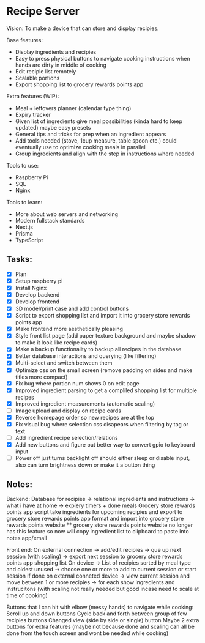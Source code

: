 # Recipe Server

Vision: To make a device that can store and display recipies.

Base features:
   - Display ingredients and recipies
   - Easy to press physical buttons to navigate cooking instructions when hands are dirty in middle of cooking
   - Edit recipie list remotely
   - Scalable portions
   - Export shopping list to grocery rewards points app

Extra features (WIP):
   - Meal + leftovers planner (calendar type thing)
   - Expiry tracker
   - Given list of ingredients give meal possibilities (kinda hard to keep updated) maybe easy presets
   - General tips and tricks for prep when an ingredient appears
   - Add tools needed (stove, 1cup measure, table spoon etc.) could eventually use to optimize cooking meals in parallel
   - Group ingredients and align with the step in instructions where needed

Tools to use:
   - Raspberry Pi
   - SQL
   - Nginx

Tools to learn:
   - More about web servers and networking
   - Modern fullstack standards
   - Next.js
   - Prisma
   - TypeScript

## Tasks:
- [x] Plan
- [x] Setup raspberry pi
- [x] Install Nginx
- [x] Develop backend
- [x] Develop frontend
- [x] 3D model/print case and add control buttons
- [x] Script to export shopping list and import it into grocery store rewards points app
- [x] Make frontend more aesthetically pleasing
- [x] Style front list page (add paper texture background and maybe shadow to make it look like recipe cards)
- [x] Make a backup functionality to backup all recipes in the database
- [x] Better database interactions and querying (like filtering)
- [x] Multi-select and switch between them
- [x] Optimize css on the small screen (remove padding on sides and make titles more compact)
- [x] Fix bug where portion num shows 0 on edit page
- [x] Improved ingredient parsing to get a compliled shopping list for multiple recipes
- [x] Improved ingredient measurements (automatic scaling)
- [ ] Image upload and display on recipe cards
- [x] Reverse homepage order so new recipes are at the top
- [x] Fix visual bug where selection css disapears when filtering by tag or text
- [ ] Add ingredient recipe selection/relations
- [x] Add new buttons and figure out better way to convert gpio to keyboard input
- [ ] Power off just turns backlight off should either sleep or disable input, also can turn brightness down or make it a button thing

## Notes:

Backend:
Database for recipies -> relational ingredients and instructions -> what i have at home -> expiery timers + done meals
Grocery store rewards points app script take ingredients for upcoming recipies and export to grocery store rewards points app format and import into grocery store rewards points website ** grocery store rewards points website no longer has this feature so now will copy ingredient list to clipboard to paste into notes app/email

Front end:
On external connection -> add/edit recipies -> que up next session (with scaling) -> export next session to grocery store rewards points app shopping list
On device -> List of recipies sorted by meal type and oldest unused -> choose one or more to add to current session or start session if done on external conneted device -> view current session and move between 1 or more recipies -> for each show ingredients and instrucitons (with scaling not really needed but good incase need to scale at time of cooking)

Buttons that I can hit with elbow (messy hands) to navigate while cooking:
Scroll up and down buttons
Cycle back and forth between group of few recipies buttons
Changed view (side by side or single) button
Maybe 2 extra buttons for extra features (maybe not because done and scaling can all be done from the touch screen and wont be needed while cooking)